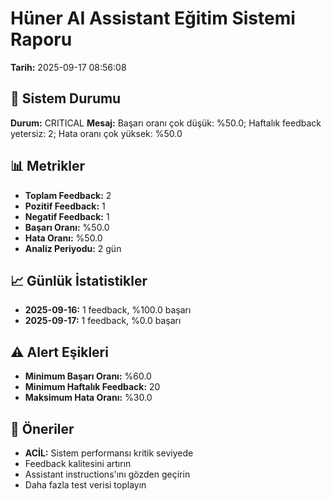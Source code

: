 
# Hüner AI Assistant Eğitim Sistemi Raporu
**Tarih:** 2025-09-17 08:56:08

## 🎯 Sistem Durumu
**Durum:** CRITICAL
**Mesaj:** Başarı oranı çok düşük: %50.0; Haftalık feedback yetersiz: 2; Hata oranı çok yüksek: %50.0

## 📊 Metrikler

- **Toplam Feedback:** 2
- **Pozitif Feedback:** 1
- **Negatif Feedback:** 1
- **Başarı Oranı:** %50.0
- **Hata Oranı:** %50.0
- **Analiz Periyodu:** 2 gün

## 📈 Günlük İstatistikler
- **2025-09-16:** 1 feedback, %100.0 başarı
- **2025-09-17:** 1 feedback, %0.0 başarı


## ⚠️ Alert Eşikleri
- **Minimum Başarı Oranı:** %60.0
- **Minimum Haftalık Feedback:** 20
- **Maksimum Hata Oranı:** %30.0

## 🔧 Öneriler

- **ACİL:** Sistem performansı kritik seviyede
- Feedback kalitesini artırın
- Assistant instructions'ını gözden geçirin
- Daha fazla test verisi toplayın
